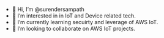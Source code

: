 - 👋 Hi, I’m @surendersampath
- 👀 I’m interested in in IoT and Device related tech.
- 🌱 I’m currently learning secuirty and leverage of AWS IoT.
- 💞️ I’m looking to collaborate on AWS IoT projects.

<!---
surendersampath/surendersampath is a ✨ special ✨ repository because its `README.md` (this file) appears on your GitHub profile.
You can click the Preview link to take a look at your changes.
--->
